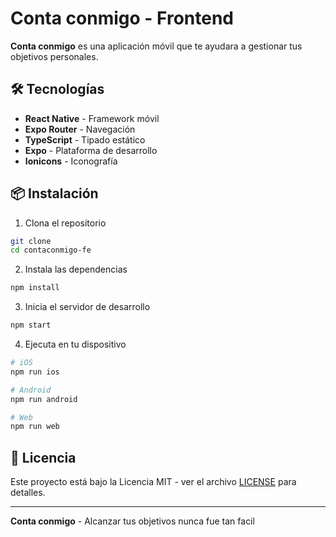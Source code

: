 # Conta conmigo - Frontend

**Conta conmigo** es una aplicación móvil que te ayudara a gestionar tus objetivos personales.

## 🛠 Tecnologías

- **React Native** - Framework móvil
- **Expo Router** - Navegación
- **TypeScript** - Tipado estático
- **Expo** - Plataforma de desarrollo
- **Ionicons** - Iconografía

## 📦 Instalación

1. Clona el repositorio
```bash
git clone
cd contaconmigo-fe
```

2. Instala las dependencias
```bash
npm install
```

3. Inicia el servidor de desarrollo
```bash
npm start
```

4. Ejecuta en tu dispositivo
```bash
# iOS
npm run ios

# Android
npm run android

# Web
npm run web
```

## 📄 Licencia

Este proyecto está bajo la Licencia MIT - ver el archivo [LICENSE](LICENSE) para detalles.

---

**Conta conmigo** - Alcanzar tus objetivos nunca fue tan facil

